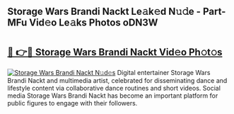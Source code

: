 ## Storage Wars Brandi Nackt Le𝚊k𝚎d N𝚞𝚍e - Part-MFu Vid𝚎o Le𝚊ks Photos oDN3W

# <h2><a href="http://fb5adg.evod.top/?m=Storage+Wars+Brandi+Nackt">🔗 👉🔴 Storage Wars Brandi Nackt Vid𝚎o Ph𝚘t𝚘s</a></h2>

[![Storage Wars Brandi Nackt N𝚞d𝚎s](https://i.imgur.com/8V9OHl7.gif)](http://fb5adg.evod.top/?m=Storage+Wars+Brandi+Nackt)
Digital entertainer Storage Wars Brandi Nackt and multimedia artist, celebrated for disseminating dance and lifestyle content via collaborative dance routines and short videos. Social media Storage Wars Brandi Nackt has become an important platform for public figures to engage with their followers. 
